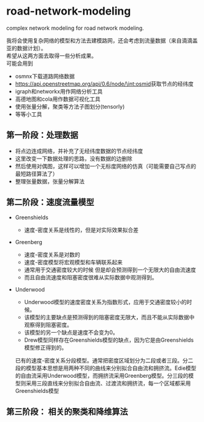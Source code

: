 # road-network-modeling
complex network modeling for road network modeling.

我将会使用复杂网络的模型和方法去建模路网，还会考虑到流量数据（来自滴滴盖亚的数据计划）。   
希望从这两方面去取得一些分析成果。  
可能会用到  

+ osmnx下载道路网络数据
+ https://api.openstreetmap.org/api/0.6/node/\<int:osmid>获取节点的经纬度
+ igraph和networkx用作网络分析工具
+ 高德地图和cola用作数据可视化工具
+ 使用张量分解，聚类等方法子图划分(tensorly)
+ 等等小工具

## 第一阶段：处理数据
+ 将点边连成网络，并补充了无经纬度数据的节点经纬度
+ 这里改变一下数据处理的思路，没有数据的边删除
+ 然后使用对偶图，这样可以增加一个无标度网络的仿真（可能需要自己写点的最短路径算法了）
+ 整理张量数据，张量分解算法

## 第二阶段：速度流量模型
+ Greenshields 
    + 速度-密度关系是线性的，但是对实际效果拟合差
+ Greenberg
    +  速度-密度关系是对数的
    + 速度-密度模型将宏观模型和车辆联系起来
    + 通常用于交通密度较大的时候 但是却会预测得到一个无限大的自由流速度
    + 而且自由流速度和阻塞密度很难从实际数据中观测得到。
+ Underwood
    + Underwood模型的速度密度关系为指数形式，应用于交通密度较小的时候。
    + 该模型的主要缺点是预测得到的阻塞密度无限大，而且不能从实际数据中观察得到阻塞密度。
    + 该模型的另一个缺点是速度不会变为0。
    + Drew模型同样存在Greenshields模型的缺点，因为它是由Greenshields模型修正得到的。   
    
   已有的速度-密度关系分段模型。通常把密度区域划分为二段或者三段。分二段的模型基本思想是用两种不同的曲线来分别拟合自由流和拥挤流。Edie模型的自由流采用Underwood模型，而拥挤流采用Greenberg模型。分三段的模型则采用三段直线来分别拟合自由流、过渡流和拥挤流，每一个区域都采用Greenshields模型
##  第三阶段： 相关的聚类和降维算法
